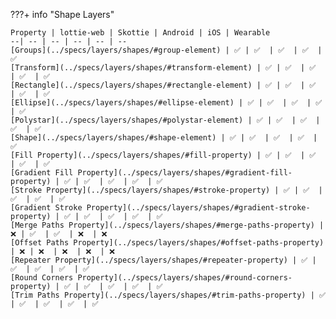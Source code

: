 ???+ info "Shape Layers"

    Property | lottie-web | Skottie | Android | iOS | Wearable
    --| -- | -- | -- | -- | --
    [Groups](../specs/layers/shapes/#group-element) | ✅ | ✅  | ✅  | ✅  | ✅ 
    [Transform](../specs/layers/shapes/#transform-element) | ✅ | ✅  | ✅  | ✅  | ✅ 
    [Rectangle](../specs/layers/shapes/#rectangle-element) | ✅ | ✅  | ✅  | ✅  | ✅ 
    [Ellipse](../specs/layers/shapes/#ellipse-element) | ✅ | ✅  | ✅  | ✅  | ✅ 
    [Polystar](../specs/layers/shapes/#polystar-element) | ✅ | ✅  | ✅  | ✅  | ✅ 
    [Shape](../specs/layers/shapes/#shape-element) | ✅ | ✅  | ✅  | ✅  | ✅ 
    [Fill Property](../specs/layers/shapes/#fill-property) | ✅ | ✅  | ✅  | ✅  | ✅ 
    [Gradient Fill Property](../specs/layers/shapes/#gradient-fill-property) | ✅ | ✅  | ✅  | ✅  | ✅ 
    [Stroke Property](../specs/layers/shapes/#stroke-property) | ✅ | ✅  | ✅  | ✅  | ✅ 
    [Gradient Stroke Property](../specs/layers/shapes/#gradient-stroke-property) | ✅ | ✅  | ✅  | ✅  | ✅ 
    [Merge Paths Property](../specs/layers/shapes/#merge-paths-property) | ❌ | ✅  | ✅  | ❌  | ❌ 
    [Offset Paths Property](../specs/layers/shapes/#offset-paths-property) | ❌ | ❌  | ❌  | ❌  | ❌ 
    [Repeater Property](../specs/layers/shapes/#repeater-property) | ✅ | ✅  | ✅  | ✅  | ✅ 
    [Round Corners Property](../specs/layers/shapes/#round-corners-property) | ✅ | ✅  | ✅  | ✅  | ✅ 
    [Trim Paths Property](../specs/layers/shapes/#trim-paths-property) | ✅ | ✅  | ✅  | ✅  | ✅ 
